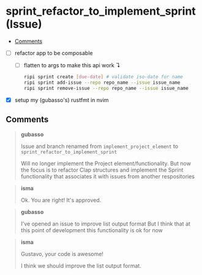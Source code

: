 # sprint_refactor_to_implement_sprint (Issue)

<!-- toc GFM -->

* [Comments](#comments)

<!-- toc -->

- [ ] refactor app to be composable
    - [ ] flatten to args to make this api work ↴
        ```sh
        ripi sprint create [due-date] # validate iso-date for name
        ripi sprint add-issue --repo repo_name --issue issue_name
        ripi sprint remove-issue --repo repo_name --issue issue_name
        ```

- [x] setup my (gubasso's) rustfmt in nvim


## Comments

> **gubasso**
> 
> Issue and branch renamed from `implement_project_element` to `sprint_refactor_to_implement_sprint`
>
> Will no longer implement the Project element/functionality. But now the focus is to refactor Clap structures and
> implement the Sprint functionality that associates it with issues from another respositories

> **isma**
> 
> Ok. You are right! It's approved.

> **gubasso**
> 
> I've opened an issue to improve list output format
> But I think that at this point of development this functionality is ok for now


> **isma**
> 
> Gustavo, your code is awesome!
>
> I think we should improve the list output format.
